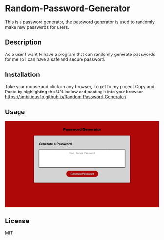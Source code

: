 # Random-Password-Generator
 This is a password generator, the password generator is used to randomly make new passwords for users.


## Description
 As a user I want to have a program that can randomly generate passwords for me so I can have a safe and secure password.


## Installation

Take your mouse and click on any browser, To get to my project Copy and Paste by highlighting the URL below and pasting it into your browser.
https://ambitiousflo.github.io/Random-Password-Generator/

## Usage
![Screenshot of Christian Flores's Portfolio](/assets/images/Screenshot%202023-06-29%20200855.png)


## License

[MIT](https://github.com/git/git-scm.com/blob/main/MIT-LICENSE.txt)

